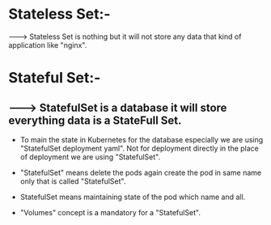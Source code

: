 # Stateless Set:- 
---> Stateless Set is nothing but it will not store any data that kind of application like "nginx".

# Stateful Set:-
---> StatefulSet is a database it will store everything data is a StateFull Set.
-------------------------------------------------------------------------------------------------------

* To main the state in Kubernetes for the database especially we are using "StatefulSet deployment yaml". Not for deployment directly in the place of deployment we are using "StatefulSet".

* "StatefulSet" means delete the pods again create the pod in same name only that is called "StatefulSet".

* StatefulSet means maintaining state of the pod which name and all.

* "Volumes" concept is a mandatory for a "StatefulSet".